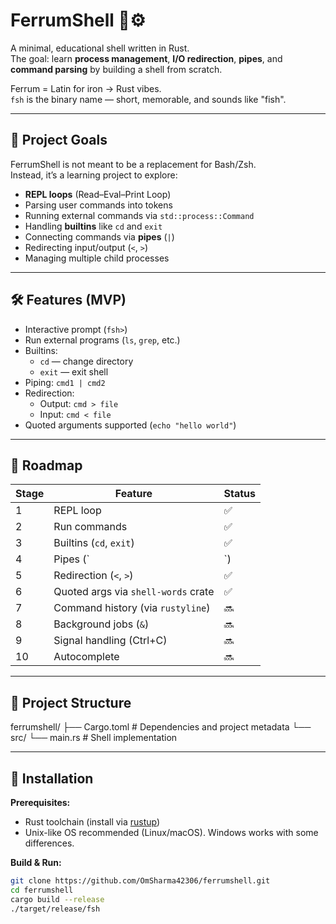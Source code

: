 # FerrumShell 🐚⚙️

A minimal, educational shell written in Rust.  
The goal: learn **process management**, **I/O redirection**, **pipes**, and **command parsing** by building a shell from scratch.

Ferrum = Latin for iron → Rust vibes.  
`fsh` is the binary name — short, memorable, and sounds like "fish".

---

## 📜 Project Goals

FerrumShell is not meant to be a replacement for Bash/Zsh.  
Instead, it’s a learning project to explore:

- **REPL loops** (Read–Eval–Print Loop)
- Parsing user commands into tokens
- Running external commands via `std::process::Command`
- Handling **builtins** like `cd` and `exit`
- Connecting commands via **pipes** (`|`)
- Redirecting input/output (`<`, `>`)
- Managing multiple child processes

---

## 🛠 Features (MVP)

- Interactive prompt (`fsh>`)
- Run external programs (`ls`, `grep`, etc.)
- Builtins:
  - `cd` — change directory
  - `exit` — exit shell
- Piping: `cmd1 | cmd2`
- Redirection:
  - Output: `cmd > file`
  - Input: `cmd < file`
- Quoted arguments supported (`echo "hello world"`)

---

## 🚀 Roadmap

| Stage | Feature | Status |
|-------|---------|--------|
| 1 | REPL loop | ✅ |
| 2 | Run commands | ✅ |
| 3 | Builtins (`cd`, `exit`) | ✅ |
| 4 | Pipes (`|`) | ✅ |
| 5 | Redirection (`<`, `>`) | ✅ |
| 6 | Quoted args via `shell-words` crate | ✅ |
| 7 | Command history (via `rustyline`) | 🔜 |
| 8 | Background jobs (`&`) | 🔜 |
| 9 | Signal handling (Ctrl+C) | 🔜 |
| 10 | Autocomplete | 🔜 |

---

## 📂 Project Structure

ferrumshell/
├── Cargo.toml # Dependencies and project metadata
└── src/
└── main.rs # Shell implementation



---

## 🔧 Installation

**Prerequisites:**
- Rust toolchain (install via [rustup](https://rustup.rs/))
- Unix-like OS recommended (Linux/macOS). Windows works with some differences.

**Build & Run:**
```bash
git clone https://github.com/OmSharma42306/ferrumshell.git
cd ferrumshell
cargo build --release
./target/release/fsh
